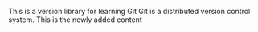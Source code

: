 This is a version library for learning Git
Git is a distributed version control system.
This is the newly added content


